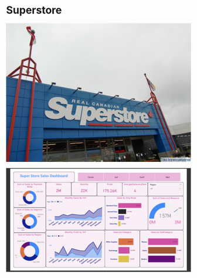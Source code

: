 # Superstore
![](https://github.com/dainik-ui/Superstore/blob/main/superstore3.jpg)



![](https://github.com/dainik-ui/Superstore/blob/main/Screenshot%202025-01-05%20193221.png)
